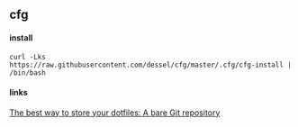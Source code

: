 ## cfg

#### install
    curl -Lks https://raw.githubusercontent.com/dessel/cfg/master/.cfg/cfg-install | /bin/bash

#### links
[The best way to store your dotfiles: A bare Git repository](https://developer.atlassian.com/blog/2016/02/best-way-to-store-dotfiles-git-bare-repo)

